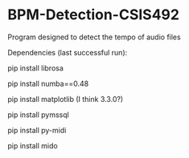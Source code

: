 # BPM-Detection-CSIS492
Program designed to detect the tempo of audio files

Dependencies (last successful run): 

pip install librosa

pip install numba==0.48

pip install matplotlib (I think 3.3.0?)

pip install pymssql

pip install py-midi

pip install mido

